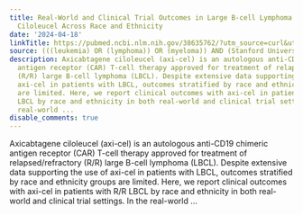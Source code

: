 ```yaml
---
title: Real-World and Clinical Trial Outcomes in Large B-cell Lymphoma with Axicabtagene
  Ciloleucel Across Race and Ethnicity
date: '2024-04-18'
linkTitle: https://pubmed.ncbi.nlm.nih.gov/38635762/?utm_source=curl&utm_medium=rss&utm_campaign=pubmed-2&utm_content=1Rkszs2HVZ2RHP33OibaNFew6VK-LzjJWTD4GwmLlk8B-wCceh&fc=20220923065203&ff=20240419180722&v=2.18.0.post9+e462414
source: (((leukemia) OR (lymphoma)) OR (myeloma)) AND (Stanford University[Affiliation])
description: Axicabtagene ciloleucel (axi-cel) is an autologous anti-CD19 chimeric
  antigen receptor (CAR) T-cell therapy approved for treatment of relapsed/refractory
  (R/R) large B-cell lymphoma (LBCL). Despite extensive data supporting the use of
  axi-cel in patients with LBCL, outcomes stratified by race and ethnicity groups
  are limited. Here, we report clinical outcomes with axi-cel in patients with R/R
  LBCL by race and ethnicity in both real-world and clinical trial settings. In the
  real-world ...
disable_comments: true
---
```

Axicabtagene ciloleucel (axi-cel) is an autologous anti-CD19 chimeric antigen receptor (CAR) T-cell therapy approved for treatment of relapsed/refractory (R/R) large B-cell lymphoma (LBCL). Despite extensive data supporting the use of axi-cel in patients with LBCL, outcomes stratified by race and ethnicity groups are limited. Here, we report clinical outcomes with axi-cel in patients with R/R LBCL by race and ethnicity in both real-world and clinical trial settings. In the real-world ...